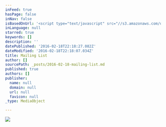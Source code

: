 ```yaml
---
inFeed: true
hasPage: false
inNav: false
isBasedOnUrl: '<script type="text/javascript" src="//s3.amazonaws.com/downloads.mailchimp.com/js/signup-forms/popup/embed.js" data-dojo-config="usePlainJson: true, isDebug: false"></script><script type="text/javascript">require(["mojo/signup-forms/Loader"], function(L) { L.start({"baseUrl":"mc.us12.list-manage.com","uuid":"3c8c59e4f9fe359bc873d312d","lid":"8d17cd50a5"}) })</script>'
inLanguage: null
starred: true
keywords: []
description: ''
datePublished: '2016-02-18T22:18:27.082Z'
dateModified: '2016-02-18T22:18:07.034Z'
title: Mailing List
author: []
sourcePath: _posts/2016-02-18-mailing-list.md
published: true
authors: []
publisher:
  name: null
  domain: null
  url: null
  favicon: null
_type: MediaObject

---
```

![](https://s3-us-west-2.amazonaws.com/the-grid-img/p/e45ced30f56f1042eb4289940755b7f4c9865742.jpg)